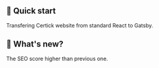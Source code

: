 ## 🚀 Quick start
Transfering Certick website from standard React to Gatsby.


## 🧐 What's new?
The SEO score higher than previous one.

